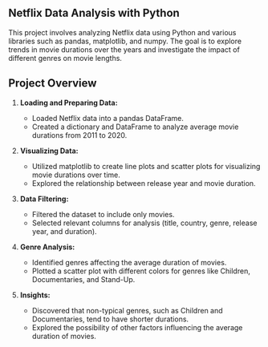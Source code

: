 ## Netflix Data Analysis with Python

This project involves analyzing Netflix data using Python and various libraries such as pandas, matplotlib, and numpy. The goal is to explore trends in movie durations over the years and investigate the impact of different genres on movie lengths.

## Project Overview

1. **Loading and Preparing Data:**
   - Loaded Netflix data into a pandas DataFrame.
   - Created a dictionary and DataFrame to analyze average movie durations from 2011 to 2020.

2. **Visualizing Data:**
   - Utilized matplotlib to create line plots and scatter plots for visualizing movie durations over time.
   - Explored the relationship between release year and movie duration.

3. **Data Filtering:**
   - Filtered the dataset to include only movies.
   - Selected relevant columns for analysis (title, country, genre, release year, and duration).

4. **Genre Analysis:**
   - Identified genres affecting the average duration of movies.
   - Plotted a scatter plot with different colors for genres like Children, Documentaries, and Stand-Up.

5. **Insights:**
   - Discovered that non-typical genres, such as Children and Documentaries, tend to have shorter durations.
   - Explored the possibility of other factors influencing the average duration of movies.
